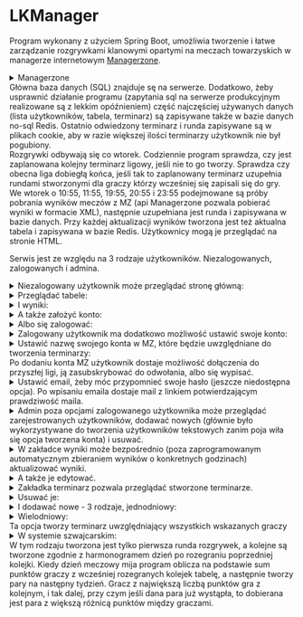 # LKManager



Program wykonany z użyciem Spring Boot, umożliwia tworzenie i łatwe zarządzanie rozgrywkami klanowymi opartymi na meczach towarzyskich w managerze internetowym <a href ="https://www.managerzone.com/">Managerzone</a>.
<details >
 <summary>Managerzone</summary>
<a href="https://ibb.co/Fw73RyL"><img src="https://i.ibb.co/fp0Fjyz/mz.png" alt="mz" border="0" /></a>
</details>
Główna baza danych (SQL) znajduje sę na serwerze. Dodatkowo, żeby usprawnić działanie programu (zapytania sql na serwerze produkcyjnym realizowane są z lekkim opóźnieniem) część najczęściej używanych danych (lista użytkowników, tabela, terminarz) są zapisywane także w bazie danych no-sql Redis. Ostatnio odwiedzony terminarz i runda zapisywane są w plikach cookie, aby w razie większej ilości terminarzy użytkownik nie był pogubiony.
<br>
Rozgrywki odbywają się co wtorek. Codziennie program sprawdza, czy jest zaplanowana kolejny terminarz ligowy, jeśli nie to go tworzy. Sprawdza czy obecna liga dobiegłą końca, jeśli tak to zaplanowany terminarz uzupełnia rundami stworzonymi dla graczy którzy wcześniej się zapisali się do gry. We wtorek o 10:55, 11:55, 19:55, 20:55 i 23:55 podejmowane są próby pobrania wyników meczów z MZ (api Managerzone pozwala pobierać wyniki w formacie XML), następnie uzupełniana jest runda i zapisywana w bazie danych. Przy każdej aktualizacji wyników tworzona jest też aktualna tabela i zapisywana w bazie Redis. Użytkownicy mogą je przeglądać na stronie HTML. 

Serwis jest ze względu na 3 rodzaje użytkowników. Niezalogowanych, zalogowanych i admina.

<details >
 <summary>Niezalogowany użytkownik może przeglądać stronę główną:</summary>
<a href="https://ibb.co/T0Cr9CZ"><img src="https://i.ibb.co/M1X9FXb/Screenshot-2024-10-17-at-00-01-05-LK-Manager.png" alt="Screenshot-2024-10-17-at-00-01-05-LK-Manager" border="0"></a>

</details>
<details >
 <summary>Przeglądać tabele:
</summary>
<a href="https://ibb.co/51tQdsf"><img src="https://i.ibb.co/6yVK2Df/Screenshot-2024-10-17-at-00-02-23-Title.png" alt="Screenshot-2024-10-17-at-00-02-23-Title" border="0"></a>

</details>
<details >
 <summary>I wyniki:
</summary>
<a href="https://ibb.co/T4rX2wd"><img src="https://i.ibb.co/BywD3fF/Screenshot-2024-10-17-at-00-02-37-Navbar.png" alt="Screenshot-2024-10-17-at-00-02-37-Navbar" border="0"></a>

</details>
<details >
 <summary>A także założyć konto:
</summary>
<a href="https://ibb.co/JH16rkN"><img src="https://i.ibb.co/QMgSYmZ/Screenshot-2024-10-17-at-00-02-49-Sign-up.png" alt="Screenshot-2024-10-17-at-00-02-49-Sign-up" border="0"></a>

</details>

<details >
 <summary>Albo się zalogować:
</summary>
<a href="https://ibb.co/ZgX7pYP"><img src="https://i.ibb.co/bvmDM2Z/Screenshot-2024-10-17-at-00-02-59-Log-in.png" alt="Screenshot-2024-10-17-at-00-02-59-Log-in" border="0"></a>

</details>

<details >
 <summary>Zalogowany użytkownik ma dodatkowo możliwość ustawić swoje konto:
</summary>
<a href="https://ibb.co/WVsnkqP"><img src="https://i.ibb.co/9ZGnbzV/Screenshot-2024-10-17-at-00-06-34-Ustawienia.png" alt="Screenshot-2024-10-17-at-00-06-34-Ustawienia" border="0"></a>

</details>
<details >
 <summary>Ustawić nazwę swojego konta w MZ, które będzie uwzględniane do tworzenia terminarzy:
</summary>
<a href="https://ibb.co/8d5HjDQ"><img src="https://i.ibb.co/61Pk4Rq/Screenshot-2024-10-17-at-00-06-51-Ustawienia.png" alt="Screenshot-2024-10-17-at-00-06-51-Ustawienia" border="0"></a>

</details>
Po dodaniu konta MZ użytkownik dostaje możliwość dołączenia do przyszłej ligi, ją zasubskrybować do odwołania, albo się wypisać.

<details >
 <summary>Ustawić email, żeby móc przypomnieć swoje hasło (jeszcze niedostępna opcja). Po wpisaniu emaila dostaje mail z linkiem potwierdzającym prawdziwość maila.
</summary>
<a href="https://ibb.co/qysT8Qm"><img src="https://i.ibb.co/p0zYTF4/Screenshot-2024-10-17-at-00-07-09-Ustawienia.png" alt="Screenshot-2024-10-17-at-00-07-09-Ustawienia" border="0"></a>

</details>

<details >
 <summary>Admin poza opcjami zalogowanego użytkownika może przeglądać zarejestrowanych użytkowników, dodawać nowych (głównie było wykorzystywane do tworzenia użytkowników tekstowych zanim poja wiła się opcja tworzena konta) i usuwać.
</summary>
<a href="https://ibb.co/D59cwpZ"><img src="https://i.ibb.co/syKxsHZ/Screenshot-2024-10-17-at-00-11-46-Navbar.png" alt="Screenshot-2024-10-17-at-00-11-46-Navbar" border="0"></a>

</details>

<details >
 <summary>W zakładce wyniki może bezpośrednio (poza zaprogramowanym automatycznym zbieraniem wyników o konkretnych godzinach) aktualizować wyniki. 
</summary>
<a href="https://ibb.co/cDzrG16"><img src="https://i.ibb.co/6g6W3mH/Screenshot-2024-10-17-at-00-08-52-Navbar.png" alt="Screenshot-2024-10-17-at-00-08-52-Navbar" border="0"></a>

</details>
<details >
 <summary>A także je edytować.
</summary>
<a href="https://ibb.co/KDcGmNH"><img src="https://i.ibb.co/Vx0N3H8/Screenshot-2024-10-17-at-00-09-06-Navbar.png" alt="Screenshot-2024-10-17-at-00-09-06-Navbar" border="0"></a>

</details>
<details >
 <summary>Zakładka terminarz pozwala przeglądać stworzone terminarze.
</summary>
<a href="https://ibb.co/cx88k6F"><img src="https://i.ibb.co/kMDD548/Screenshot-2024-10-17-at-00-13-33-Title.png" alt="Screenshot-2024-10-17-at-00-13-33-Title" border="0"></a>

</details>
<details >
 <summary>Usuwać je:
</summary>
<a href="https://ibb.co/F3gYtDc"><img src="https://i.ibb.co/kBQDFSz/Nowy-obraz-mapy-bitowej.png" alt="Nowy-obraz-mapy-bitowej" border="0"></a>

</details>
<details >
 <summary>I dodawać nowe - 3 rodzaje, jednodniowy:
</summary>
<a href="https://ibb.co/cx3Wwjh"><img src="https://i.ibb.co/ZNXQS0z/jednodniowy.png" alt="jednodniowy" border="0"></a>

</details>
<details >
 <summary>Wielodniowy:
</summary>
<a href="https://ibb.co/rbZy8wN"><img src="https://i.ibb.co/M8RNwCQ/Screenshot-2024-10-17-at-00-17-26-dodawanie-terminarza.png" alt="Screenshot-2024-10-17-at-00-17-26-dodawanie-terminarza" border="0"></a>

</details>
Ta opcja tworzy terminarz uwzględniający wszystkich wskazanych graczy 

<details >
 <summary>W systemie szwajcarskim:
</summary>
<a href="https://ibb.co/Jc7XX06"><img src="https://i.ibb.co/6yP66V9/Screenshot-2024-10-17-at-00-17-47-dodawanie-terminarza.png" alt="Screenshot-2024-10-17-at-00-17-47-dodawanie-terminarza" border="0"></a>

</details>
W tym rodzaju tworzona jest tylko pierwsza runda rozgrywek, a kolejne są tworzone zgodnie z harmonogramem dzień po rozegraniu poprzedniej kolejki. Kiedy dzień meczowy mija program oblicza na podstawie sum punktów graczy z wcześniej rozegranych kolejek tabelę, a następnie tworzy pary na następny tydzień. Gracz z największą liczbą punktów gra z kolejnym, i tak dalej, przy czym jeśli dana para już wystąpła, to dobierana jest para z większą różnicą punktów między graczami.




